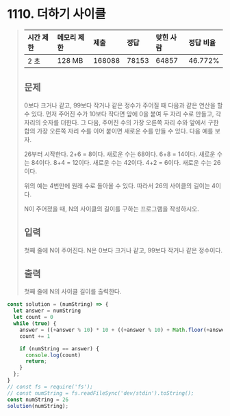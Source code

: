 # 1110. 더하기 사이클

> | 시간 제한 | 메모리 제한 | 제출   | 정답  | 맞힌 사람 | 정답 비율 |
> | :-------- | :---------- | :----- | :---- | :-------- | :-------- |
> | 2 초      | 128 MB      | 168088 | 78153 | 64857     | 46.772%   |
>
> ## 문제
>
> 0보다 크거나 같고, 99보다 작거나 같은 정수가 주어질 때 다음과 같은 연산을 할 수 있다. 먼저 주어진 수가 10보다 작다면 앞에 0을 붙여 두 자리 수로 만들고, 각 자리의 숫자를 더한다. 그 다음, 주어진 수의 가장 오른쪽 자리 수와 앞에서 구한 합의 가장 오른쪽 자리 수를 이어 붙이면 새로운 수를 만들 수 있다. 다음 예를 보자.
>
> 26부터 시작한다. 2+6 = 8이다. 새로운 수는 68이다. 6+8 = 14이다. 새로운 수는 84이다. 8+4 = 12이다. 새로운 수는 42이다. 4+2 = 6이다. 새로운 수는 26이다.
>
> 위의 예는 4번만에 원래 수로 돌아올 수 있다. 따라서 26의 사이클의 길이는 4이다.
>
> N이 주어졌을 때, N의 사이클의 길이를 구하는 프로그램을 작성하시오.
>
> ## 입력
>
> 첫째 줄에 N이 주어진다. N은 0보다 크거나 같고, 99보다 작거나 같은 정수이다.
>
> ## 출력
>
> 첫째 줄에 N의 사이클 길이를 출력한다.

```js
const solution = (numString) => {
  let answer = numString
  let count = 0
  while (true) {
    answer = ((+answer % 10) * 10 + ((+answer % 10) + Math.floor(+answer / 10)) % 10).toString()
    count += 1

    if (numString == answer) {
      console.log(count)
      return;
    }
  };
}
// const fs = require('fs');
// const numString = fs.readFileSync('dev/stdin').toString();
const numString = 26
solution(numString);
```

